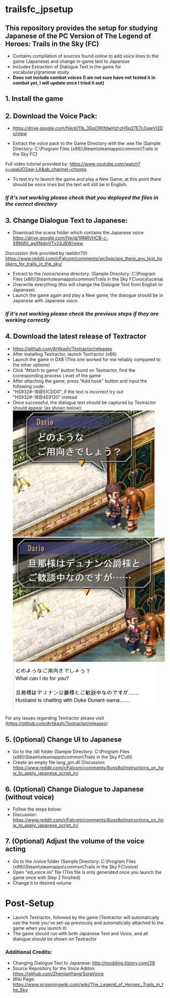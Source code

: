 # trailsfc_jpsetup
## This repository provides the setup for studying Japanese of the PC Version of The Legend of Heroes: Trails in the Sky (FC)
- Contains compilation of sources found online to add voice lines to the game (Japanese) and change in-game text to Japanese
- Includes Extraction of Dialogue Text in the game for vocabulary/grammar study
- **Does not include combat voices (I am not sure have not tested it in combat yet, I will update once I tried it out)**
## 1. **Install the game**

## 2. **Download the Voice Pack:**
- https://drive.google.com/file/d/11b_3SgO90fdwHzhzH5p27E7LGawVl2Do/view

- Extract the voice pack to the Game Directory with the .exe file (Sample Directory: C:\Program Files (x86)\Steam\steamapps\common\Trails in the Sky FC)

Full video tutorial provided by: https://www.youtube.com/watch?v=upaUO2aw-LA&ab_channel=choops

- To test try to launch the game and play a New Game, at this point there should be voice lines but the text will still be in English.

### ***If it's not working please check that you deployed the files in the correct directory***

## 3. **Change Dialogue Text to Japanese:**
- Download the scena folder which contains the Japanese voice
https://drive.google.com/file/d/1RNRVHCB-c-XRNWli_agXNdinVTy24JBW/view

Discussion (link provided by raeldor70): https://www.reddit.com/r/Falcom/comments/wc5pjp/are_there_any_text_hookers_for_trails_in_the_sky/

- Extract to the /voice/scena directory. (Sample Directory: C:\Program Files (x86)\Steam\steamapps\common\Trails in the Sky FC\voice\scena)
- Overwrite everything (this will change the Dialogue Text from English to Japanese)
- Launch the game again and play a New game, the dialogue should be in Japanese with Japanese voice.

### ***If it's not working please check the previous steps if they are working correctly***

## 4. **Download the latest release of Textractor**
- https://github.com/Artikash/Textractor/releases
- After installing Textractor, launch Textractor (x86)
- Launch the game in DX8 (This one worked for me reliably compared to the other options)
- Click "Attach to game" button found on Textractor, find the corresponding process (.exe) of the game
- After attaching the game, press "Add hook" button and input the following code:
- "HS932#-18@51CDD0", if the text is incorrect try out "HS932#-18@4E9130" instead
- Once successful, the dialogue text should be captured by Textractor should appear (as shown below):
![Once successful the following should show up on Textractor1:](https://github.com/kurichon/trailsfc_jpsetup/blob/main/sample_textractor2.png)
![Once successful the following should show up on Textractor2:](https://github.com/kurichon/trailsfc_jpsetup/blob/main/sample_textractor3.png) 
![Once successful the following should show up on Textractor3:](https://github.com/kurichon/trailsfc_jpsetup/blob/main/sample_textractor.png)

For any issues regarding Textractor please visit (https://github.com/Artikash/Textractor/releases)

## 5. **(Optional) Change UI to Japanese**
- Go to the /dll folder (Sample Directory: C:\Program Files (x86)\Steam\steamapps\common\Trails in the Sky FC\dll)
- Create an empty file lang_jpn.dll
Discussion: https://www.reddit.com/r/Falcom/comments/8uqs8q/instructions_on_how_to_apply_japanese_script_in/
## 6. **(Optional) Change Dialogue to Japanese (without voice)**
- Follow the steps below:
- Discussion: https://www.reddit.com/r/Falcom/comments/8uqs8q/instructions_on_how_to_apply_japanese_script_in/
## 7. **(Optional) Adjust the volume of the voice acting**
- Go to the /voice folder (Sample Directory: C:\Program Files (x86)\Steam\steamapps\common\Trails in the Sky FC\voice)
- Open "ed_voice.ini" file (This file is only generated once you launch the game once with Step 2 finished)
- Change it to desired volume

# Post-Setup
- Launch Textractor, followed by the game (Textractor will automatically use the hook you've set-up previously and automatically attached to the game when you launch it)
- The game should run with both Japanese Text and Voice, and all dialogue should be shown on Textractor


### **Additional Credits:**
- Changing Dialogue Text to Japanese: http://modding.tistory.com/28
- Source Repository for the Voice Addon: https://github.com/ZhenjianYang/SoraVoice
- Wiki Page: https://www.pcgamingwiki.com/wiki/The_Legend_of_Heroes:_Trails_in_the_Sky
